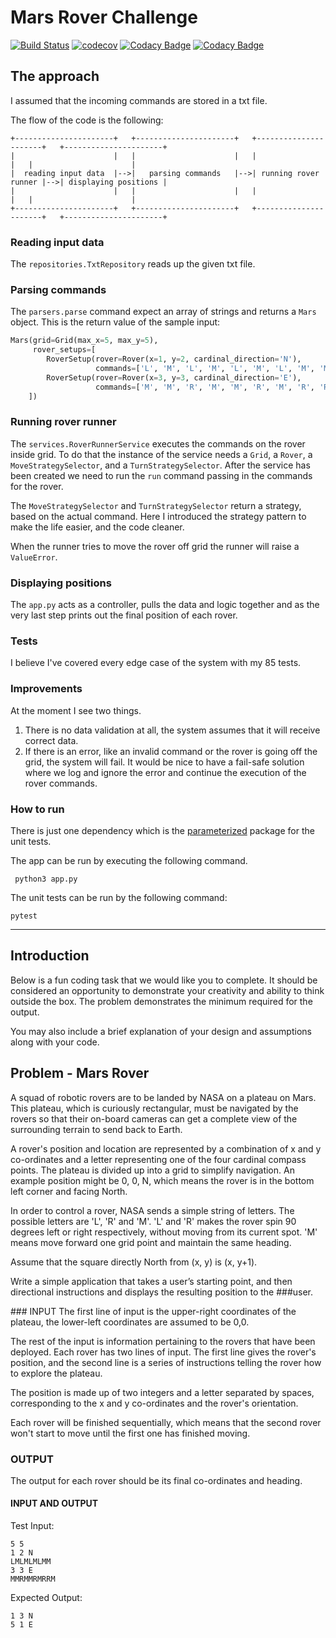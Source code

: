 # Mars Rover Challenge

[![Build Status](https://travis-ci.org/dev-11/mars-rover-challenge.svg?branch=master)](https://travis-ci.org/dev-11/mars-rover-challenge)
[![codecov](https://codecov.io/gh/dev-11/mars-rover-challenge/branch/master/graph/badge.svg)](https://codecov.io/gh/dev-11/mars-rover-challenge)
[![Codacy Badge](https://api.codacy.com/project/badge/Grade/76f03ad42cd84729850139f19201e9a2)](https://www.codacy.com/manual/dev-11/mars-rover-challenge?utm_source=github.com&amp;utm_medium=referral&amp;utm_content=dev-11/mars-rover-challenge&amp;utm_campaign=Badge_Grade)
[![Codacy Badge](https://api.codacy.com/project/badge/Coverage/76f03ad42cd84729850139f19201e9a2)](https://www.codacy.com/manual/dev-11/mars-rover-challenge?utm_source=github.com&utm_medium=referral&utm_content=dev-11/mars-rover-challenge&utm_campaign=Badge_Coverage)

## The approach
I assumed that the incoming commands are stored in a txt file.

The flow of the code is the following:
```text
+----------------------+   +----------------------+   +----------------------+   +----------------------+                
|                      |   |                      |   |                      |   |                      |                
|  reading input data  |-->|   parsing commands   |-->| running rover runner |-->| displaying positions |                
|                      |   |                      |   |                      |   |                      |                
+----------------------+   +----------------------+   +----------------------+   +----------------------+ 
```

### Reading input data
The `repositories.TxtRepository` reads up the given txt file.

### Parsing commands
The `parsers.parse` command expect an array of strings and returns a `Mars` object.
This is the return value of the sample input:
```python
Mars(grid=Grid(max_x=5, max_y=5),
     rover_setups=[
        RoverSetup(rover=Rover(x=1, y=2, cardinal_direction='N'),
                   commands=['L', 'M', 'L', 'M', 'L', 'M', 'L', 'M', 'M']),
        RoverSetup(rover=Rover(x=3, y=3, cardinal_direction='E'),
                   commands=['M', 'M', 'R', 'M', 'M', 'R', 'M', 'R', 'R', 'M'])
    ])
```

### Running rover runner
The `services.RoverRunnerService` executes the commands on the rover inside grid.
To do that the instance of the service needs a `Grid`, a `Rover`, a `MoveStrategySelector`, and a `TurnStrategySelector`.
After the service has been created we need to run the `run` command passing in the commands for the rover.

The  `MoveStrategySelector` and `TurnStrategySelector` return a strategy, based on the actual command.
Here I introduced the strategy pattern to make the life easier, and the code cleaner.

When the runner tries to move the rover off grid the runner will raise a `ValueError`.  

### Displaying positions

The `app.py` acts as a controller, pulls the data and logic together and as the very last step prints out the final position of each rover.

### Tests
I believe I've covered every edge case of the system with my 85 tests.

### Improvements 
At the moment I see two things.

1.  There is no data validation at all, the system assumes that it will receive correct data.
2.  If there is an error, like an invalid command or the rover is going off the grid, the system will fail. It would be nice to have a fail-safe solution where we log and ignore the error and continue the execution of the rover commands.    

### How to run
There is just one dependency which is the [parameterized](https://pypi.org/project/parameterized/) package for the unit tests.

The app can be run by executing the following command. 
```shell script
 python3 app.py
```

The unit tests can be run by the following command:
```shell script
pytest
```


---

## Introduction
Below is a fun coding task that we would like you to complete. It should be considered an opportunity to demonstrate your creativity and ability to think outside the box. The problem demonstrates the minimum required for the output.

You may also include a brief explanation of your design and assumptions along with your code.

## Problem - Mars Rover
A squad of robotic rovers are to be landed by NASA on a plateau on Mars. This plateau, which is curiously rectangular, must be navigated by the rovers so that their on-board cameras can get a complete view of the surrounding terrain to send back to Earth.

A rover's position and location are represented by a combination of x and y co-ordinates and a letter representing one of the four cardinal compass points. The plateau is divided up into a grid to simplify navigation. An example position might be 0, 0, N, which means the rover is in the bottom left corner and facing North.

In order to control a rover, NASA sends a simple string of letters. The possible letters are 'L', 'R' and 'M'. 'L' and 'R' makes the rover spin 90 degrees left or right respectively, without moving from its current spot. 'M' means move forward one grid point and maintain the same heading.

Assume that the square directly North from (x, y) is (x, y+1).

Write a simple application that takes a user’s starting point, and then directional instructions and displays the resulting position to the ###user.

### INPUT
The first line of input is the upper-right coordinates of the plateau, the lower-left coordinates are assumed to be 0,0.
 
The rest of the input is information pertaining to the rovers that have been deployed. Each rover has two lines of input. The first line gives the rover's position, and the second line is a series of instructions telling the rover how to explore the plateau.
 
The position is made up of two integers and a letter separated by spaces, corresponding to the x and y co-ordinates and the rover's orientation.
 
Each rover will be finished sequentially, which means that the second rover won't start to move until the first one has finished moving.

### OUTPUT
The output for each rover should be its final co-ordinates and heading.

#### INPUT AND OUTPUT
Test Input:
```text
5 5
1 2 N
LMLMLMLMM
3 3 E
MMRMMRMRRM
```
Expected Output:
```text
1 3 N
5 1 E
```
